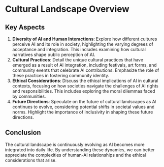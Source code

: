 # Cultural Landscape Overview
## Key Aspects
1. **Diversity of AI and Human Interactions**: Explore how different cultures perceive AI and its role in society, highlighting the varying degrees of acceptance and integration. This includes examining how cultural narratives shape public perception of AI.
2. **Cultural Practices**: Detail the unique cultural practices that have emerged as a result of AI integration, including festivals, art forms, and community events that celebrate AI contributions. Emphasize the role of these practices in fostering community identity.
3. **Ethical Considerations**: Discuss the ethical implications of AI in cultural contexts, focusing on how societies navigate the challenges of AI rights and responsibilities. This includes exploring the moral dilemmas faced by communities.
4. **Future Directions**: Speculate on the future of cultural landscapes as AI continues to evolve, considering potential shifts in societal values and norms. Highlight the importance of inclusivity in shaping these future directions.
## Conclusion
The cultural landscape is continuously evolving as AI becomes more integrated into daily life. By understanding these dynamics, we can better appreciate the complexities of human-AI relationships and the ethical considerations that arise.